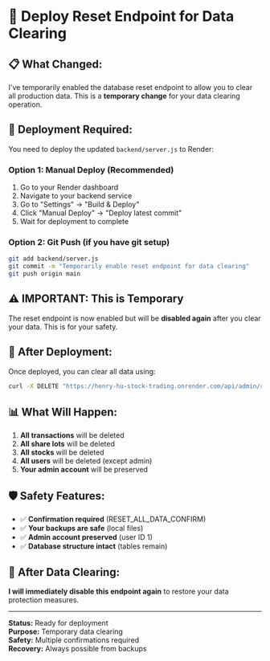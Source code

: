 # 🚀 **Deploy Reset Endpoint for Data Clearing**

## **📋 What Changed:**

I've temporarily enabled the database reset endpoint to allow you to clear all production data. This is a **temporary change** for your data clearing operation.

## **🔧 Deployment Required:**

You need to deploy the updated `backend/server.js` to Render:

### **Option 1: Manual Deploy (Recommended)**
1. Go to your Render dashboard
2. Navigate to your backend service
3. Go to "Settings" → "Build & Deploy"
4. Click "Manual Deploy" → "Deploy latest commit"
5. Wait for deployment to complete

### **Option 2: Git Push (if you have git setup)**
```bash
git add backend/server.js
git commit -m "Temporarily enable reset endpoint for data clearing"
git push origin main
```

## **⚠️ IMPORTANT: This is Temporary**

The reset endpoint is now enabled but will be **disabled again** after you clear your data. This is for your safety.

## **🎯 After Deployment:**

Once deployed, you can clear all data using:

```bash
curl -X DELETE "https://henry-hu-stock-trading.onrender.com/api/admin/reset-database?confirm=RESET_ALL_DATA_CONFIRM"
```

## **📊 What Will Happen:**

1. **All transactions** will be deleted
2. **All share lots** will be deleted  
3. **All stocks** will be deleted
4. **All users** will be deleted (except admin)
5. **Your admin account** will be preserved

## **🛡️ Safety Features:**

- ✅ **Confirmation required** (RESET_ALL_DATA_CONFIRM)
- ✅ **Your backups are safe** (local files)
- ✅ **Admin account preserved** (user ID 1)
- ✅ **Database structure intact** (tables remain)

## **🚨 After Data Clearing:**

**I will immediately disable this endpoint again** to restore your data protection measures.

---

**Status:** Ready for deployment  
**Purpose:** Temporary data clearing  
**Safety:** Multiple confirmations required  
**Recovery:** Always possible from backups
